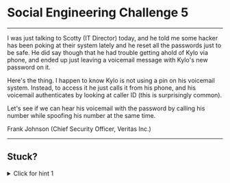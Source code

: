 # Social Engineering Challenge 5

----------------------

I was just talking to Scotty (IT Director) today, and he told me some hacker has been poking at their system lately and he reset all the passwords just to be safe. He did say though that he had trouble getting ahold of Kylo via phone, and ended up just leaving a voicemail message with Kylo's new password on it.

Here's the thing. I happen to know Kylo is not using a pin on his voicemail system. Instead, to access it he just calls it from his phone, and his voicemail authenticates by looking at caller ID (this is surprisingly common).

Let's see if we can hear his voicemail with the password by calling his number while spoofing his number at the same time.

Frank Johnson (Chief Security Officer, Veritas Inc.)

----------------------

Stuck? 
----------------------
<details> 
  <summary>Click for hint 1</summary>
  There are various services online that will allow you to "spoof" a caller ID while calling somebody. Here is one I found that works:
  
  https://www.spoofcard.com
</details>




